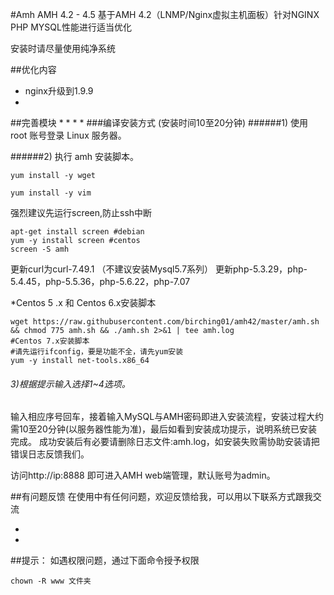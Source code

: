 
#Amh AMH 4.2 - 4.5
基于AMH 4.2（LNMP/Nginx虚拟主机面板）针对NGINX PHP MYSQL性能进行适当优化

安装时请尽量使用纯净系统

##优化内容

* nginx升级到1.9.9
*

##完善模块
*
*
*
*
###编译安装方式 (安装时间10至20分钟)
######1) 使用 root 账号登录 Linux 服务器。

######2) 执行 amh 安装脚本。
```shell
yum install -y wget

yum install -y vim
```
强烈建议先运行screen,防止ssh中断
```shell
apt-get install screen #debian
yum -y install screen #centos
screen -S amh
```
更新curl为curl-7.49.1
（不建议安装Mysql5.7系列）
更新php-5.3.29，php-5.4.45，php-5.5.36，php-5.6.22，php-7.07

*Centos 5 .x  和 Centos 6.x安装脚本
```shell
wget https://raw.githubusercontent.com/birching01/amh42/master/amh.sh && chmod 775 amh.sh && ./amh.sh 2>&1 | tee amh.log
#Centos 7.x安装脚本
#请先运行ifconfig，要是功能不全，请先yum安装
yum -y install net-tools.x86_64
```
###### 3)根据提示输入选择1~4选项。

输入相应序号回车，接着输入MySQL与AMH密码即进入安装流程，安装过程大约需10至20分钟(以服务器性能为准)，最后如看到安装成功提示，说明系统已安装完成。
成功安装后有必要请删除日志文件:amh.log，如安装失败需协助安装请把错误日志反馈我们。

访问http://ip:8888 即可进入AMH web端管理，默认账号为admin。

##有问题反馈
在使用中有任何问题，欢迎反馈给我，可以用以下联系方式跟我交流

* 
* 

##提示：
如遇权限问题，通过下面命令授予权限
```shell
chown -R www 文件夹
```
